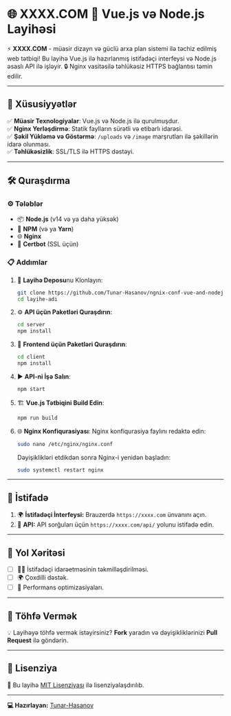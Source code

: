 # 🌐 XXXX.COM 🌟 Vue.js və Node.js Layihəsi

⚡ **XXXX.COM** - müasir dizayn və güclü arxa plan sistemi ilə təchiz edilmiş web tətbiqi! Bu layihə Vue.js ilə hazırlanmış istifadəçi interfeysi və Node.js əsaslı API ilə işləyir. 🔒 Nginx vasitəsilə təhlükəsiz HTTPS bağlantısı təmin edilir.

---

## 🚀 Xüsusiyyətlər

✅ **Müasir Texnologiyalar**: Vue.js və Node.js ilə qurulmuşdur.  
✅ **Nginx Yerləşdirmə**: Statik faylların sürətli və etibarlı idarəsi.  
✅ **Şəkil Yükləmə və Göstərmə**: `/uploads` və `/image` marşrutları ilə şəkillərin idarə olunması.  
✅ **Təhlükəsizlik**: SSL/TLS ilə HTTPS dəstəyi.  

---

## 🛠️ Quraşdırma

### ⚙️ Tələblər

- 📦 **Node.js** (v14 və ya daha yüksək)  
- 📂 **NPM** (və ya **Yarn**)  
- 🌐 **Nginx**  
- 🔑 **Certbot** (SSL üçün)

### 📋 Addımlar

1. 📂 **Layihə Deposu**nu Klonlayın:
    ```bash
    git clone https://github.com/Tunar-Hasanov/ngnix-conf-vue-and-nodejs.git
    cd layihe-adi
    ```

2. ⚙️ **API üçün Paketləri Quraşdırın**:
    ```bash
    cd server
    npm install
    ```

3. 🎨 **Frontend üçün Paketləri Quraşdırın**:
    ```bash
    cd client
    npm install
    ```

4. ▶️ **API-ni İşə Salın**:
    ```bash
    npm start
    ```

5. 🏗️ **Vue.js Tətbiqini Build Edin**:
    ```bash
    npm run build
    ```

6. 🌐 **Nginx Konfiqurasiyası**:
    Nginx konfiqurasiya faylını redaktə edin:
    ```bash
    sudo nano /etc/nginx/nginx.conf
    ```
    Dəyişiklikləri etdikdən sonra Nginx-i yenidən başladın:
    ```bash
    sudo systemctl restart nginx
    ```

---

## 📖 İstifadə

1. 🌍 **İstifadəçi İnterfeysi:** Brauzerdə `https://xxxx.com` ünvanını açın.  
2. 📡 **API:** API sorğuları üçün `https://xxxx.com/api/` yolunu istifadə edin.  

---

## 📌 Yol Xəritəsi

- [ ] 🧑‍💻 İstifadəçi idarəetməsinin təkmilləşdirilməsi.  
- [ ] 🌍 Çoxdilli dəstək.  
- [ ] 🚀 Performans optimizasiyaları.  

---

## 🤝 Töhfə Vermək

💡 Layihəyə töhfə vermək istəyirsiniz? **Fork** yaradın və dəyişikliklərinizi **Pull Request** ilə göndərin. 

---

## 📜 Lisenziya

📄 Bu layihə [MIT Lisenziyası](LICENSE) ilə lisenziyalaşdırılıb.

---

**💻 Hazırlayan:** [Tunar-Hasanov](https://github.com/Tunar-Hasanov)  
